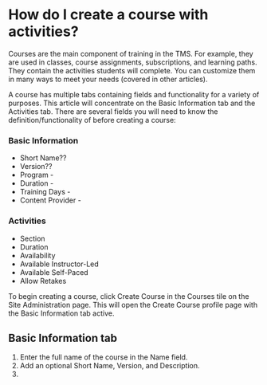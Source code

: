 # How do I create a course with activities?

Courses are the main component of training in the TMS. For example, they are used in classes, course assignments, subscriptions, and learning paths. They contain the activities students will complete. You can customize them in many ways to meet your needs (covered in other articles).

A course has multiple tabs containing fields and functionality for a variety of purposes. This article will concentrate on the Basic Information tab and the Activities tab. There are several fields you will need to know the definition/functionality of before creating a course:

### Basic Information
- Short Name??
- Version??
- Program - 
- Duration - 
- Training Days - 
- Content Provider - 

### Activities
- Section
- Duration
- Availability
- Available Instructor-Led
- Available Self-Paced
- Allow Retakes



To begin creating a course, click Create Course in the Courses tile on the Site Administration page. This will open the Create Course profile page with the Basic Information tab active.

## Basic Information tab
1. Enter the full name of the course in the Name field.
1. Add an optional Short Name, Version, and Description.
1. 

